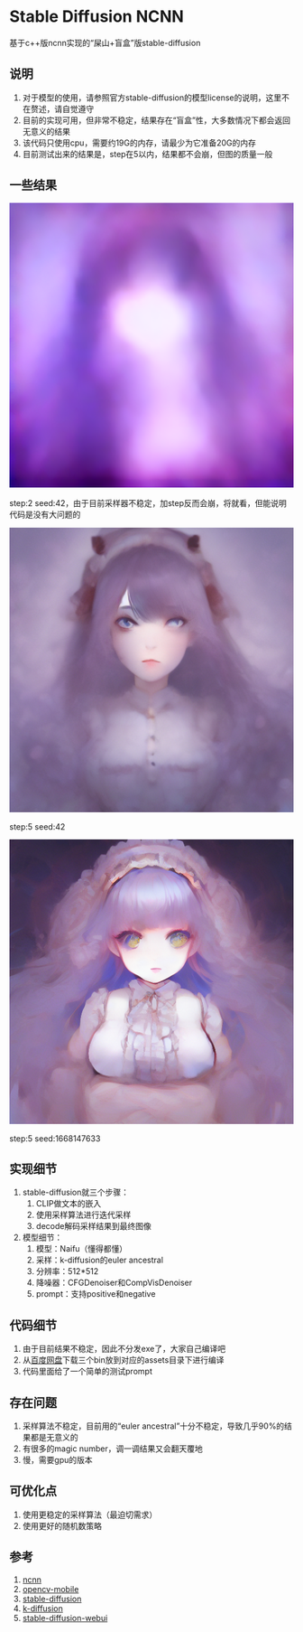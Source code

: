 # Stable Diffusion NCNN

基于c++版ncnn实现的“屎山+盲盒”版stable-diffusion

## 说明
1. 对于模型的使用，请参照官方stable-diffusion的模型license的说明，这里不在赘述，请自觉遵守
2. 目前的实现可用，但非常不稳定，结果存在“盲盒”性，大多数情况下都会返回无意义的结果
3. 该代码只使用cpu，需要约19G的内存，请最少为它准备20G的内存
4. 目前测试出来的结果是，step在5以内，结果都不会崩，但图的质量一般

## 一些结果
![image](./resources/result_2_42.png)

step:2 seed:42，由于目前采样器不稳定，加step反而会崩，将就看，但能说明代码是没有大问题的

![image](./resources/result_5_42.png)

step:5 seed:42

![image](./resources/result_5_1668147633.png)

step:5 seed:1668147633

## 实现细节
1. stable-diffusion就三个步骤：
    1. CLIP做文本的嵌入
    2. 使用采样算法进行迭代采样
    3. decode解码采样结果到最终图像
2. 模型细节：
    1. 模型：Naifu（懂得都懂）
    2. 采样：k-diffusion的euler ancestral
    3. 分辨率：512*512
    4. 降噪器：CFGDenoiser和CompVisDenoiser
    4. prompt：支持positive和negative

## 代码细节
1. 由于目前结果不稳定，因此不分发exe了，大家自己编译吧
2. 从[百度网盘](https://pan.baidu.com/s/1kO8HtTZRcyDbzA32ZzafSQ?pwd=6666)下载三个bin放到对应的assets目录下进行编译
3. 代码里面给了一个简单的测试prompt

## 存在问题
1. 采样算法不稳定，目前用的“euler ancestral”十分不稳定，导致几乎90%的结果都是无意义的
2. 有很多的magic number，调一调结果又会翻天覆地
3. 慢，需要gpu的版本

## 可优化点
1. 使用更稳定的采样算法（最迫切需求）
2. 使用更好的随机数策略

## 参考
1. [ncnn](https://github.com/Tencent/ncnn)
2. [opencv-mobile](https://github.com/nihui/opencv-mobile)
3. [stable-diffusion](https://github.com/CompVis/stable-diffusion)
4. [k-diffusion](https://github.com/crowsonkb/k-diffusion)
5. [stable-diffusion-webui](https://github.com/AUTOMATIC1111/stable-diffusion-webui)